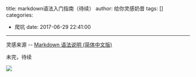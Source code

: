 title: markdown语法入门指南（待续）
author: 给你灵感奶昔
tags: []
categories:
  - 爬坑
date: 2017-06-29 22:41:00
---
灵感来源 -- [Markdown 语法说明 (简体中文版)](http://www.appinn.com/markdown/)

未完，待续

<!--more-->
![](https://cdn.zhengxiangling.com/17-8-2/94663924.jpg)